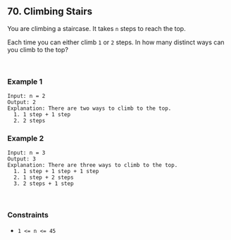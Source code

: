 ## 70. Climbing Stairs

You are climbing a staircase. It takes `n` steps to reach the top.  
  
Each time you can either climb `1` or `2` steps. In how many distinct ways can you climb to the top?

<br>

### Example 1

```
Input: n = 2
Output: 2
Explanation: There are two ways to climb to the top.
  1. 1 step + 1 step
  2. 2 steps
```

### Example 2

```
Input: n = 3
Output: 3
Explanation: There are three ways to climb to the top.
  1. 1 step + 1 step + 1 step
  2. 1 step + 2 steps
  3. 2 steps + 1 step
```

<br>

### Constraints

* `1 <= n <= 45`

